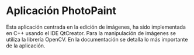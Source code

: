 ﻿# Aplicación PhotoPaint
Esta aplicación centrada en la edición de imágenes, ha sido implementada en C++ usando el IDE QtCreator. Para la manipulación de imágenes se utiliza la librería OpenCV. En la documentación se detalla lo más importante de la aplicación.